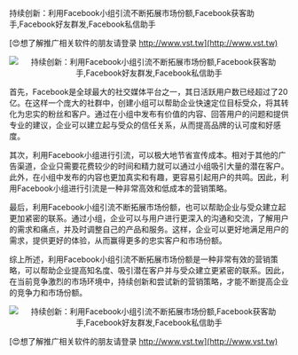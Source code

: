 持续创新：利用Facebook小组引流不断拓展市场份额,Facebook获客助手,Facebook好友群发,Facebook私信助手

[😍想了解推广相关软件的朋友请登录 http://www.vst.tw](http://www.vst.tw)

 <center><img src="https://vst.tw/MP4/tuiguang/png/8.png" alt="持续创新：利用Facebook小组引流不断拓展市场份额,Facebook获客助手,Facebook好友群发,Facebook私信助手"></center>

首先，Facebook是全球最大的社交媒体平台之一，其日活跃用户数已经超过了20亿。在这样一个庞大的社群中，创建小组可以帮助企业快速定位目标受众，将其转化为忠实的粉丝和客户。通过在小组中发布有价值的内容、回答用户的问题和提供专业的建议，企业可以建立起与受众的信任关系，从而提高品牌的认可度和好感度。

其次，利用Facebook小组进行引流，可以极大地节省宣传成本。相对于其他的广告渠道，企业只需要花费较少的时间和精力就可以通过小组吸引大量的潜在客户。此外，在小组中发布的内容也更加真实和有趣，更容易引起用户的共鸣。因此，利用Facebook小组进行引流是一种非常高效和低成本的营销策略。

最后，利用Facebook小组引流不断拓展市场份额，也可以帮助企业与受众建立起更加紧密的联系。通过小组，企业可以与用户进行更深入的沟通和交流，了解用户的需求和痛点，并及时调整自己的产品和服务。这样，企业可以更好地满足用户的需求，提供更好的体验，从而赢得更多的忠实客户和市场份额。

综上所述，利用Facebook小组引流不断拓展市场份额是一种非常有效的营销策略，可以帮助企业提高知名度、吸引潜在客户并与受众建立更紧密的联系。因此，在当前竞争激烈的市场环境中，持续创新和尝试新的营销策略，才能不断提高企业的竞争力和市场份额。

 <center><img src="https://vst.tw/MP4/tuiguang/png/1.png" alt="持续创新：利用Facebook小组引流不断拓展市场份额,Facebook获客助手,Facebook好友群发,Facebook私信助手"></center>

[😍想了解推广相关软件的朋友请登录 http://www.vst.tw](http://www.vst.tw)




